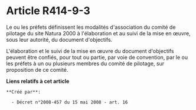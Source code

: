# Article R414-9-3

Le ou les préfets définissent les modalités d'association du comité de pilotage du site Natura 2000 à l'élaboration et au
suivi de la mise en œuvre, sous leur autorité, du document d'objectifs.

L'élaboration et le suivi de la mise en œuvre du document d'objectifs peuvent être confiés, pour tout ou partie, par voie de
convention, par le ou les préfets à un ou plusieurs membres du comité de pilotage, sur proposition de ce comité.

**Liens relatifs à cet article**

	**Créé par**:

	  - Décret n°2008-457 du 15 mai 2008 - art. 16
